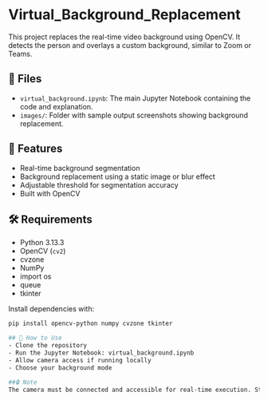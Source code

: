 # Virtual_Background_Replacement
This project replaces the real-time video background using OpenCV. It detects the person and overlays a custom background, similar to Zoom or Teams.

## 📁 Files

- `virtual_background.ipynb`: The main Jupyter Notebook containing the code and explanation.
- `images/`: Folder with sample output screenshots showing background replacement.

## 🎯 Features

- Real-time background segmentation
- Background replacement using a static image or blur effect
- Adjustable threshold for segmentation accuracy
- Built with OpenCV

## 🛠️ Requirements

- Python 3.13.3
- OpenCV (`cv2`)
- cvzone
- NumPy
- import os
- queue
- tkinter

Install dependencies with:

```bash
pip install opencv-python numpy cvzone tkinter

## 🚀 How to Use
- Clone the repository
- Run the Jupyter Notebook: virtual_background.ipynb
- Allow camera access if running locally
- Choose your background mode

##🔒 Note
The camera must be connected and accessible for real-time execution. Static background images should be placed in the project folder or specified with a full path.

